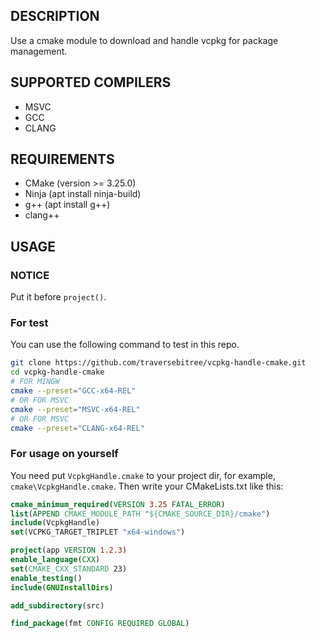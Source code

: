 ## DESCRIPTION
Use a cmake module to download and handle vcpkg for package management.

## SUPPORTED COMPILERS
- MSVC
- GCC
- CLANG

## REQUIREMENTS
- CMake (version >= 3.25.0)
- Ninja (apt install ninja-build)
- g++ (apt install g++)
- clang++

## USAGE

### NOTICE
Put it before `project()`.

### For test
You can use the following command to test in this repo.
```sh
git clone https://github.com/traversebitree/vcpkg-handle-cmake.git
cd vcpkg-handle-cmake
# FOR MINGW
cmake --preset="GCC-x64-REL"
# OR FOR MSVC
cmake --preset="MSVC-x64-REL"
# OR FOR MSVC
cmake --preset="CLANG-x64-REL"
```

### For usage on yourself
You need put `VcpkgHandle.cmake` to your project dir, for example, `cmake\VcpkgHandle.cmake`. Then write your CMakeLists.txt like this:
```cmake
cmake_minimum_required(VERSION 3.25 FATAL_ERROR)
list(APPEND CMAKE_MODULE_PATH "${CMAKE_SOURCE_DIR}/cmake")
include(VcpkgHandle)
set(VCPKG_TARGET_TRIPLET "x64-windows")

project(app VERSION 1.2.3)
enable_language(CXX)
set(CMAKE_CXX_STANDARD 23)
enable_testing()
include(GNUInstallDirs)

add_subdirectory(src)

find_package(fmt CONFIG REQUIRED GLOBAL)
```

